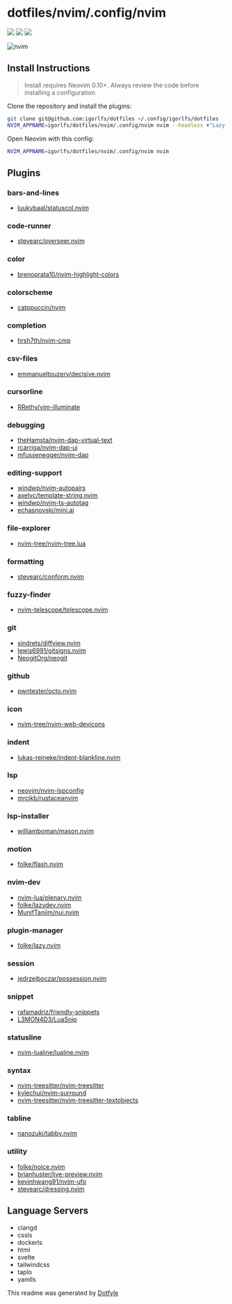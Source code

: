 # dotfiles/nvim/.config/nvim

<a href="https://dotfyle.com/igorlfs/dotfiles-nvim-config-nvim"><img src="https://dotfyle.com/igorlfs/dotfiles-nvim-config-nvim/badges/plugins?style=flat" /></a>
<a href="https://dotfyle.com/igorlfs/dotfiles-nvim-config-nvim"><img src="https://dotfyle.com/igorlfs/dotfiles-nvim-config-nvim/badges/leaderkey?style=flat" /></a>
<a href="https://dotfyle.com/igorlfs/dotfiles-nvim-config-nvim"><img src="https://dotfyle.com/igorlfs/dotfiles-nvim-config-nvim/badges/plugin-manager?style=flat" /></a>

![nvim](https://github.com/igorlfs/dotfiles/assets/84649544/13a75477-f80b-4e90-ae43-bc4b6f88223e)

## Install Instructions

 > Install requires Neovim 0.10+. Always review the code before installing a configuration.

Clone the repository and install the plugins:

```sh
git clone git@github.com:igorlfs/dotfiles ~/.config/igorlfs/dotfiles
NVIM_APPNAME=igorlfs/dotfiles/nvim/.config/nvim nvim --headless +"Lazy! sync" +qa
```

Open Neovim with this config:

```sh
NVIM_APPNAME=igorlfs/dotfiles/nvim/.config/nvim nvim
```

## Plugins

### bars-and-lines

+ [luukvbaal/statuscol.nvim](https://dotfyle.com/plugins/luukvbaal/statuscol.nvim)

### code-runner

+ [stevearc/overseer.nvim](https://dotfyle.com/plugins/stevearc/overseer.nvim)

### color

+ [brenoprata10/nvim-highlight-colors](https://dotfyle.com/plugins/brenoprata10/nvim-highlight-colors)

### colorscheme

+ [catppuccin/nvim](https://dotfyle.com/plugins/catppuccin/nvim)

### completion

+ [hrsh7th/nvim-cmp](https://dotfyle.com/plugins/hrsh7th/nvim-cmp)

### csv-files

+ [emmanueltouzery/decisive.nvim](https://dotfyle.com/plugins/emmanueltouzery/decisive.nvim)

### cursorline

+ [RRethy/vim-illuminate](https://dotfyle.com/plugins/RRethy/vim-illuminate)

### debugging

+ [theHamsta/nvim-dap-virtual-text](https://dotfyle.com/plugins/theHamsta/nvim-dap-virtual-text)
+ [rcarriga/nvim-dap-ui](https://dotfyle.com/plugins/rcarriga/nvim-dap-ui)
+ [mfussenegger/nvim-dap](https://dotfyle.com/plugins/mfussenegger/nvim-dap)

### editing-support

+ [windwp/nvim-autopairs](https://dotfyle.com/plugins/windwp/nvim-autopairs)
+ [axelvc/template-string.nvim](https://dotfyle.com/plugins/axelvc/template-string.nvim)
+ [windwp/nvim-ts-autotag](https://dotfyle.com/plugins/windwp/nvim-ts-autotag)
+ [echasnovski/mini.ai](https://dotfyle.com/plugins/echasnovski/mini.ai)

### file-explorer

+ [nvim-tree/nvim-tree.lua](https://dotfyle.com/plugins/nvim-tree/nvim-tree.lua)

### formatting

+ [stevearc/conform.nvim](https://dotfyle.com/plugins/stevearc/conform.nvim)

### fuzzy-finder

+ [nvim-telescope/telescope.nvim](https://dotfyle.com/plugins/nvim-telescope/telescope.nvim)

### git

+ [sindrets/diffview.nvim](https://dotfyle.com/plugins/sindrets/diffview.nvim)
+ [lewis6991/gitsigns.nvim](https://dotfyle.com/plugins/lewis6991/gitsigns.nvim)
+ [NeogitOrg/neogit](https://dotfyle.com/plugins/NeogitOrg/neogit)

### github

+ [pwntester/octo.nvim](https://dotfyle.com/plugins/pwntester/octo.nvim)

### icon

+ [nvim-tree/nvim-web-devicons](https://dotfyle.com/plugins/nvim-tree/nvim-web-devicons)

### indent

+ [lukas-reineke/indent-blankline.nvim](https://dotfyle.com/plugins/lukas-reineke/indent-blankline.nvim)

### lsp

+ [neovim/nvim-lspconfig](https://dotfyle.com/plugins/neovim/nvim-lspconfig)
+ [mrcjkb/rustaceanvim](https://dotfyle.com/plugins/mrcjkb/rustaceanvim)

### lsp-installer

+ [williamboman/mason.nvim](https://dotfyle.com/plugins/williamboman/mason.nvim)

### motion

+ [folke/flash.nvim](https://dotfyle.com/plugins/folke/flash.nvim)

### nvim-dev

+ [nvim-lua/plenary.nvim](https://dotfyle.com/plugins/nvim-lua/plenary.nvim)
+ [folke/lazydev.nvim](https://dotfyle.com/plugins/folke/lazydev.nvim)
+ [MunifTanjim/nui.nvim](https://dotfyle.com/plugins/MunifTanjim/nui.nvim)

### plugin-manager

+ [folke/lazy.nvim](https://dotfyle.com/plugins/folke/lazy.nvim)

### session

+ [jedrzejboczar/possession.nvim](https://dotfyle.com/plugins/jedrzejboczar/possession.nvim)

### snippet

+ [rafamadriz/friendly-snippets](https://dotfyle.com/plugins/rafamadriz/friendly-snippets)
+ [L3MON4D3/LuaSnip](https://dotfyle.com/plugins/L3MON4D3/LuaSnip)

### statusline

+ [nvim-lualine/lualine.nvim](https://dotfyle.com/plugins/nvim-lualine/lualine.nvim)

### syntax

+ [nvim-treesitter/nvim-treesitter](https://dotfyle.com/plugins/nvim-treesitter/nvim-treesitter)
+ [kylechui/nvim-surround](https://dotfyle.com/plugins/kylechui/nvim-surround)
+ [nvim-treesitter/nvim-treesitter-textobjects](https://dotfyle.com/plugins/nvim-treesitter/nvim-treesitter-textobjects)

### tabline

+ [nanozuki/tabby.nvim](https://dotfyle.com/plugins/nanozuki/tabby.nvim)

### utility

+ [folke/noice.nvim](https://dotfyle.com/plugins/folke/noice.nvim)
+ [brianhuster/live-preview.nvim](https://dotfyle.com/plugins/brianhuster/live-preview.nvim)
+ [kevinhwang91/nvim-ufo](https://dotfyle.com/plugins/kevinhwang91/nvim-ufo)
+ [stevearc/dressing.nvim](https://dotfyle.com/plugins/stevearc/dressing.nvim)

## Language Servers

+ clangd
+ cssls
+ dockerls
+ html
+ svelte
+ tailwindcss
+ taplo
+ yamlls

 This readme was generated by [Dotfyle](https://dotfyle.com)
